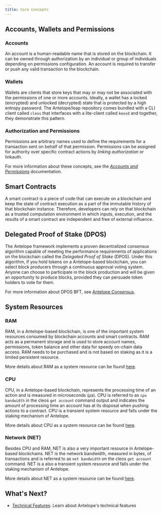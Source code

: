 ```yaml
---
title: Core Concepts
---
```


## Accounts, Wallets and Permissions

### Accounts

An account is a human-readable name that is stored on the blockchain. It can be owned through authorization by an individual or group of individuals depending on permissions configuration. An account is required to transfer or push any valid transaction to the blockchain.

### Wallets

Wallets are clients that store keys that may or may not be associated with the permissions of one or more accounts. Ideally, a wallet has a locked (encrypted) and unlocked (decrypted) state that is protected by a high entropy password. The Antelope/leap repository comes bundled with a CLI client called `cleos` that interfaces with a lite-client called `keosd` and together, they demonstrate this pattern.

### Authorization and Permissions

Permissions are arbitrary names used to define the requirements for a transaction sent on behalf of that permission. Permissions can be assigned for authority over specific contract actions by *linking authorization* or linkauth.

For more information about these concepts, see the [_Accounts and Permissions_](../04_protocol/04_accounts_and_permissions.md) documentation.
<!-- The link will be updated once the initial site is live -->

## Smart Contracts

A smart contract is a piece of code that can execute on a blockchain and keep the state of contract execution as a part of the immutable history of that blockchain instance. Therefore, developers can rely on that blockchain as a trusted computation environment in which inputs, execution, and the results of a smart contract are independent and free of external influence.

## Delegated Proof of Stake (DPOS)

The Antelope framework implements a proven decentralized consensus algorithm capable of meeting the performance requirements of applications on the blockchain called the _Delegated Proof of Stake_ (DPOS). Under this algorithm, if you hold tokens on a Antelope-based blockchain, you can select block producers through a continuous approval voting system. Anyone can choose to participate in the block production and will be given an opportunity to produce blocks, provided they can persuade token holders to vote for them.

For more information about DPOS BFT, see [Antelope Consensus](../04_protocol/01_consensus_protocol.md#3-eosio-consensus-dpos--abft).

<!-- The link will be updated once the initial site is live -->

## System Resources

### RAM

RAM, in a Antelope-based blockchain, is one of the important system resources consumed by blockchain accounts and smart contracts. RAM acts as a permanent storage and is used to store account names, permissions, token balance and other data for speedy on-chain data access. RAM needs to be purchased and is not based on staking as it is a limited persistent resource.

More details about RAM as a system resource can be found [here](https://docs.eosnetwork.com/system-contracts/latest/key-concepts/ram).

### CPU

CPU, in a Antelope-based blockchain, represents the processing time of an action and is measured in microseconds (μs). CPU is referred to as `cpu bandwidth` in the cleos `get account` command output and indicates the amount of processing time an account has at its disposal when pushing actions to a contract. CPU is a transient system resource and falls under the staking mechanism of Antelope.

More details about CPU as a system resource can be found [here](https://docs.eosnetwork.com/system-contracts/latest/key-concepts/cpu).

### Network (NET)

Besides CPU and RAM, NET is also a very important resource in Antelope-based blockchains. NET is the network bandwidth, measured in bytes, of transactions and is referred to as `net bandwidth` on the cleos `get account` command. NET is a also a transient system resource and falls under the staking mechanism of Antelope.

More details about NET as a system resource can be found [here](https://docs.eosnetwork.com/system-contracts/latest/key-concepts/net).

## What's Next?

- [Technical Features](03_technical_features.md): Learn about Antelope's technical features
